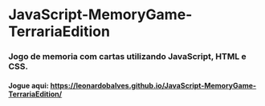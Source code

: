 # JavaScript-MemoryGame-TerrariaEdition
### Jogo de memoria com cartas utilizando JavaScript, HTML e CSS.
#### Jogue aqui: https://leonardobalves.github.io/JavaScript-MemoryGame-TerrariaEdition/
